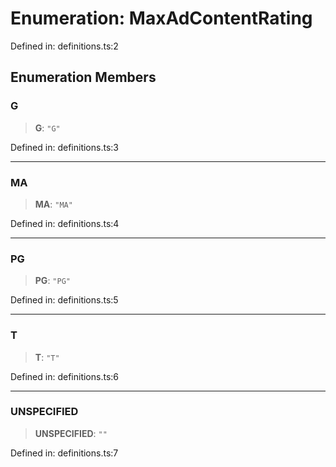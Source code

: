 # Enumeration: MaxAdContentRating

Defined in: definitions.ts:2

## Enumeration Members

### G

> **G**: `"G"`

Defined in: definitions.ts:3

***

### MA

> **MA**: `"MA"`

Defined in: definitions.ts:4

***

### PG

> **PG**: `"PG"`

Defined in: definitions.ts:5

***

### T

> **T**: `"T"`

Defined in: definitions.ts:6

***

### UNSPECIFIED

> **UNSPECIFIED**: `""`

Defined in: definitions.ts:7
